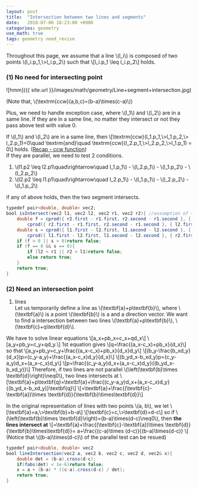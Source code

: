 ```yaml
---
layout: post
title:  "Intersection between two lines and segments"
date:   2018-07-06 18:23:00 +0900
categories: geometry
use_math: true
tags: geometry need_revise
---
```


Throughout this page, we assume that a line \\(l_i\\) is composed of two points \\(l_i.p_1,\\>l_i.p_2\\) such that \\[l\_i.p\_1 \leq l\_i.p\_2\\] holds.


### (1) No need for intersecting point

![hmm]({{ site.url }}/images/math/geometry/Line+segment+intersection.jpg)  

(Note that, \\(\textrm\{ccw\}(a,b,c)=(b-a)\times(c-a)\\))

Plus, we need to handle exception case, where \\(l_1\\) and \\(l_2\\) are in a same line. If they are in a same line, no matter they intersect or not they pass above test with value 0.

If \\(l\_1\\) and \\(l\_2\\) are in a same line, then \\[\textrm{ccw}(l\_1.p\_1,\\>l\_1.p\_2,\\> l\_2.p\_1)=0\quad  \textrm{and}\quad  \textrm{ccw}(l\_2.p\_1,\\>l\_2.p\_2,\\>l\_1.p\_1) = 0\\] holds. (<a href="{{site.url}}/geometry/2018/04/20/ccw.html" target="_blank">Recap - ccw function</a>)  
If they are parallel, we need to test 2 conditions.

1. \\(l1.p2 \leq l2.p1\quad\rightarrow\quad l\_1.p_1\\) - \\(l\_2.p_1\\) - \\(l\_1.p_2\\) - \\(l\_2.p_2\\)
2. \\(l2.p2 \leq l1.p1\quad\rightarrow\quad l\_2.p_1\\) - \\(l\_1.p_1\\) - \\(l\_2.p_2\\) - \\(l\_1.p_2\\)

if any of above holds, then the two segment intersects.
```java
typedef pair<double, double> vec2;
bool isIntersect(vec2 l1, vec2 l2, vec2 r1, vec2 r2){ //assumption of the top of the page applied 
	double f = cprod({ r2.first - r1.first, r2.second - r1.second }, { l1.first - r1.first, l1.second - r1.second }) *
		cprod({ r2.first - r1.first, r2.second - r1.second }, { l2.first - r1.first, l2.second - r1.second });
	double s = cprod({ l1.first - l2.first, l1.second - l2.second }, { r1.first - l2.first, r1.second - l2.second }) *
		cprod({ l1.first - l2.first, l1.second - l2.second }, { r2.first - l2.first, r2.second - l2.second });
	if (f > 0 || s > 0)return false;
	if (f == 0 && s == 0){
		if (l2 < r1 || r2 < l1)return false;
		else return true;
	}
	return true;
}
```


### (2) Need an intersection point
1. lines  
Let us temporarily define a line as \\(\textbf\{a\}+p\textbf\{b\}\\), where \\(\textbf\{a\}\\) is a point \\(\textbf\{b\}\\) is a and a direction vector. We want to find a intersection between two lines \\(\textbf\{a\}+p\textbf\{b\}\\), \\(\textbf\{c\}+q\textbf\{d\}\\).

We have to solve linear equations
\\[a_x+pb_x=c_x+qd_x\\]
\\[a_y+pb_y=c_y+qd_y.\\]
1st equation gives
\\[q=\frac\{(a_x-c_x)+pb_x\}\{d_x\}\\]
so that
\\[a_y+pb_y=c_y+\frac\{(a_x-c_x)+pb_x\}\{d_x\}d_y\\]
\\[(b_y-\frac\{b_xd_y\}\{d_x\})p=(c_y-a_y)+\frac\{(a_x-c_x)d_y\}\{d_x\}\\]
\\[(b_yd_x-b_xd_y)p=(c_y-a_y)d_x+(a_x-c_x)d_y\\]
\\[p=\frac\{(c_y-a_y)d_x+(a_x-c_x)d_y\}\{(b_yd_x-b_xd_y)\}\\]
Therefore, if two lines are not parallel \\(\left(\textbf\{b\}\times \textbf\{d\}\right)\neq0\\), two lines intersects at
\\[\textbf\{a\}+p\textbf\{q\}=\textbf\{a\}+\frac\{(c_y-a_y)d_x+(a_x-c_x)d_y\}\{(b_yd_x-b_xd_y)\}\textbf\{q\}\\]
\\[=\textbf\{a\}+\frac\{(\textbf\{c\}-\textbf\{a\})\times \textbf\{d\}\}\{\textbf\{b\}\times\textbf\{d\}\}\\]

In the original representation of lines with two points \\(a, b\\), we let
\\[\textbf\{a\}=a,\\>\textbf\{b\}=b-a\\]
\\[\textbf\{c\}=c,\\>\textbf\{d\}=d-c\\]
so if \\(\left(\textbf\{b\}\times \textbf\{d\}\right)=(b-a)\times(d-c)\neq0\\), then __the lines intersect at__
\\[=\textbf\{a\}+\frac\{(\textbf\{c\}-\textbf\{a\})\times \textbf\{d\}\}\{\textbf\{b\}\times\textbf\{d\}\}=
a+\frac\{(c-a)\times (d-c)\}\{(b-a)\times(d-c)}
\\] (Notice that \\((b-a)\times(d-c)\\) of the parallel test can be resued)
```java
typedef pair<double, double> vec2
bool lineIntersection(vec2 a, vec2 b, vec2 c, vec2 d, vec2& x){  
	double det = (b-a).cross(d-c);
	if(fabs(det) < 1e-6)return false;
	x = a + (b-a) * ((c-a).cross(d-c) / det);
	return true;
}
```


